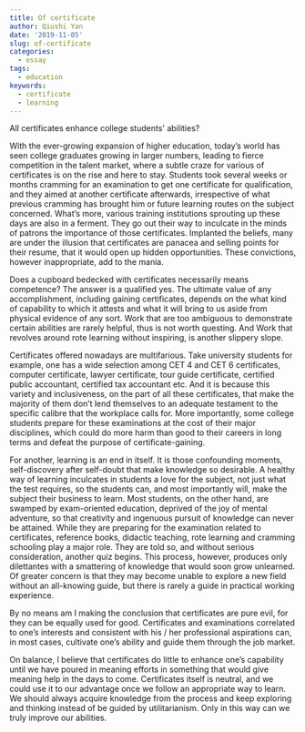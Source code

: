 ```yaml
---
title: Of certificate
author: Qiushi Yan
date: '2019-11-05'
slug: of-certificate
categories:
  - essay
tags:
  - education
keywords:
  - certificate
  - learning
---
```


All certificates enhance college students' abilities?
<!--more-->



With the ever-growing expansion of higher education, today’s world has seen college graduates growing in larger numbers, leading to fierce competition in the talent market, where a subtle craze for various of certificates is on the rise and here to stay. Students took several weeks or months cramming for an examination to get one certificate for qualification, and they aimed at another certificate afterwards, irrespective of what previous cramming has brought him or future learning routes on the subject concerned. What’s more, various training institutions sprouting up these days are also in a ferment. They go out their way to inculcate in the minds of patrons the importance of those certificates. Implanted the beliefs, many are under the illusion that certificates are panacea and selling points for their resume, that it would open up hidden opportunities. These convictions, however inappropriate, add to the mania.

Does a cupboard bedecked with certificates necessarily means competence? The answer is a qualified yes. The ultimate value of any accomplishment, including gaining certificates, depends on the what kind of capability to which it attests and what it will bring to us aside from physical evidence of any sort. Work that are too ambiguous to demonstrate certain abilities are rarely helpful, thus is not worth questing. And Work that revolves around rote learning without inspiring, is another slippery slope. 

Certificates offered nowadays are multifarious. Take university students for example, one has a wide selection among CET 4 and CET 6 certificates, computer certificate, lawyer certificate, tour guide certificate, certified public accountant, certified tax accountant etc. And it is because this variety and inclusiveness, on the part of all these certificates, that make the majority of them don’t lend themselves to an adequate testament to the specific calibre that the workplace calls for. More importantly, some college students prepare for these examinations at the cost of their major disciplines, which could do more harm than good to their careers in long terms and defeat the purpose of certificate-gaining. 

For another, learning is an end in itself. It is those confounding moments, self-discovery after self-doubt that make knowledge so desirable. A healthy way of learning inculcates in students a love for the subject, not just what the test requires, so the students can, and most importantly will, make the subject their business to learn. Most students, on the other hand, are swamped by exam-oriented education, deprived of the joy of mental adventure, so that creativity and ingenuous pursuit of knowledge can never be attained. While they are preparing for the examination related to certificates, reference books, didactic teaching, rote learning and cramming schooling play a major role. They are told so, and without serious consideration, another quiz begins. This process, however, produces only dilettantes with a smattering of knowledge that would soon grow unlearned. Of greater concern is that they may become unable to explore a new field without an all-knowing guide, but there is rarely a guide in practical working experience. 

By no means am I making the conclusion that certificates are pure evil, for they can be equally used for good. Certificates and examinations correlated to one’s interests and consistent with his / her professional aspirations can, in most cases, cultivate one’s ability and guide them through the job market. 

On balance, I believe that certificates do little to enhance one’s capability until we have poured in meaning efforts in something that would give meaning help in the days to come. Certificates itself is neutral, and we could use it to our advantage once we follow an appropriate way to learn. We should always acquire knowledge from the process and keep exploring and thinking instead of be guided by utilitarianism. Only in this way can we truly improve our abilities.

